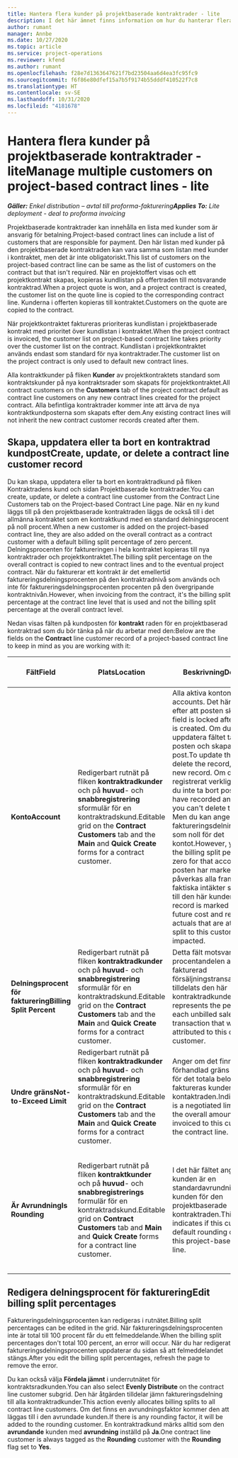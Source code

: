 ```yaml
---
title: Hantera flera kunder på projektbaserade kontraktrader - lite
description: I det här ämnet finns information om hur du hanterar flera kunder i projektbaserade kontraktrader.
author: rumant
manager: Annbe
ms.date: 10/27/2020
ms.topic: article
ms.service: project-operations
ms.reviewer: kfend
ms.author: rumant
ms.openlocfilehash: f28e7d1363647621f7bd23504aa6d4ea3fc95fc9
ms.sourcegitcommit: f6f86e80dfef15a7b5f9174b55dddf410522f7c8
ms.translationtype: HT
ms.contentlocale: sv-SE
ms.lasthandoff: 10/31/2020
ms.locfileid: "4181678"
---
```

# <a name="manage-multiple-customers-on-project-based-contract-lines---lite"></a><span data-ttu-id="2c2cf-103">Hantera flera kunder på projektbaserade kontraktrader - lite</span><span class="sxs-lookup"><span data-stu-id="2c2cf-103">Manage multiple customers on project-based contract lines - lite</span></span>

<span data-ttu-id="2c2cf-104">_**Gäller:** Enkel distribution – avtal till proforma-fakturering_</span><span class="sxs-lookup"><span data-stu-id="2c2cf-104">_**Applies To:** Lite deployment - deal to proforma invoicing_</span></span>

<span data-ttu-id="2c2cf-105">Projektbaserade kontraktrader kan innehålla en lista med kunder som är ansvarig för betalning.</span><span class="sxs-lookup"><span data-stu-id="2c2cf-105">Project-based contract lines can include a list of customers that are responsible for payment.</span></span> <span data-ttu-id="2c2cf-106">Den här listan med kunder på den projektbaserade kontraktraden kan vara samma som listan med kunder i kontraktet, men det är inte obligatoriskt.</span><span class="sxs-lookup"><span data-stu-id="2c2cf-106">This list of customers on the project-based contract line can be same as the list of customers on the contract but that isn't required.</span></span> <span data-ttu-id="2c2cf-107">När en projektoffert visas och ett projektkontrakt skapas, kopieras kundlistan på offertraden till motsvarande kontraktrad.</span><span class="sxs-lookup"><span data-stu-id="2c2cf-107">When a project quote is won, and a project contract is created, the customer list on the quote line is copied to the corresponding contract line.</span></span> <span data-ttu-id="2c2cf-108">Kunderna i offerten kopieras till kontraktet.</span><span class="sxs-lookup"><span data-stu-id="2c2cf-108">Customers on the quote are copied to the contract.</span></span>

<span data-ttu-id="2c2cf-109">När projektkontraktet faktureras prioriteras kundlistan i projektbaserade kontrakt med prioritet över kundlistan i kontraktet.</span><span class="sxs-lookup"><span data-stu-id="2c2cf-109">When the project contract is invoiced, the customer list on project-based contract line takes priority over the customer list on the contract.</span></span> <span data-ttu-id="2c2cf-110">Kundlistan i projektkontraktet används endast som standard för nya kontraktrader.</span><span class="sxs-lookup"><span data-stu-id="2c2cf-110">The customer list on the project contract is only used to default new contract lines.</span></span>

<span data-ttu-id="2c2cf-111">Alla kontraktkunder på fliken **Kunder** av projektkontraktets standard som kontraktskunder på nya kontraktsrader som skapats för projektkontraktet.</span><span class="sxs-lookup"><span data-stu-id="2c2cf-111">All contract customers on the **Customers** tab of the project contract default as contract line customers on any new contract lines created for the project contract.</span></span> <span data-ttu-id="2c2cf-112">Alla befintliga kontraktrader kommer inte att ärva de nya kontraktkundposterna som skapats efter dem.</span><span class="sxs-lookup"><span data-stu-id="2c2cf-112">Any existing contract lines will not inherit the new contract customer records created after them.</span></span>

## <a name="create-update-or-delete-a-contract-line-customer-record"></a><span data-ttu-id="2c2cf-113">Skapa, uppdatera eller ta bort en kontraktrad kundpost</span><span class="sxs-lookup"><span data-stu-id="2c2cf-113">Create, update, or delete a contract line customer record</span></span>

<span data-ttu-id="2c2cf-114">Du kan skapa, uppdatera eller ta bort en kontraktradkund på fliken Kontraktradens kund och sidan Projektbaserade kontraktrader.</span><span class="sxs-lookup"><span data-stu-id="2c2cf-114">You can create, update, or delete a contract line customer from the Contract Line Customers tab on the Project-based Contract Line page.</span></span> <span data-ttu-id="2c2cf-115">När en ny kund läggs till på den projektbaserade kontraktraden läggs de också till i det allmänna kontraktet som en kontraktkund med en standard delningsprocent på noll procent.</span><span class="sxs-lookup"><span data-stu-id="2c2cf-115">When a new customer is added on the project-based contract line, they are also added on the overall contract as a contract customer with a default billing split percentage of zero percent.</span></span> <span data-ttu-id="2c2cf-116">Delningsprocenten för faktureringen i hela kontraktet kopieras till nya kontraktrader och projektkontraktet.</span><span class="sxs-lookup"><span data-stu-id="2c2cf-116">The billing split percentage on the overall contract is copied to new contract lines and to the eventual project contract.</span></span> <span data-ttu-id="2c2cf-117">När du fakturerar ett kontrakt är det emellertid faktureringsdelningsprocenten på den kontraktradnivå som används och inte för faktureringsdelningsprocenten procenten på den övergripande kontraktnivån.</span><span class="sxs-lookup"><span data-stu-id="2c2cf-117">However, when invoicing from the contract, it's the billing split percentage at the contract line level that is used and not the billing split percentage at the overall contract level.</span></span>

<span data-ttu-id="2c2cf-118">Nedan visas fälten på kundposten för **kontrakt** raden för en projektbaserad kontraktrad som du bör tänka på när du arbetar med den:</span><span class="sxs-lookup"><span data-stu-id="2c2cf-118">Below are the fields on the **Contract** line customer record of a project-based contract line to keep in mind as you are working with it:</span></span>

| <span data-ttu-id="2c2cf-119">Fält</span><span class="sxs-lookup"><span data-stu-id="2c2cf-119">Field</span></span> | <span data-ttu-id="2c2cf-120">Plats</span><span class="sxs-lookup"><span data-stu-id="2c2cf-120">Location</span></span> | <span data-ttu-id="2c2cf-121">Beskrivning</span><span class="sxs-lookup"><span data-stu-id="2c2cf-121">Description</span></span> | <span data-ttu-id="2c2cf-122">Inverkan nedströms</span><span class="sxs-lookup"><span data-stu-id="2c2cf-122">Downstream impact</span></span> |
| --- | --- | --- | --- |
| <span data-ttu-id="2c2cf-123">**Konto**</span><span class="sxs-lookup"><span data-stu-id="2c2cf-123">**Account**</span></span> | <span data-ttu-id="2c2cf-124">Redigerbart rutnät på fliken **kontraktradkunder** och på **huvud**- och **snabbregistrering** sformulär för en kontraktradskund.</span><span class="sxs-lookup"><span data-stu-id="2c2cf-124">Editable grid on the **Contract Customers** tab and the **Main** and **Quick Create** forms for a contract customer.</span></span> | <span data-ttu-id="2c2cf-125">Alla aktiva konton.</span><span class="sxs-lookup"><span data-stu-id="2c2cf-125">All active accounts.</span></span> <span data-ttu-id="2c2cf-126">Det här fältet låses efter att posten skapas.</span><span class="sxs-lookup"><span data-stu-id="2c2cf-126">This field is locked after the record is created.</span></span> <span data-ttu-id="2c2cf-127">Om du vill uppdatera fältet tar du bort posten och skapar en ny post.</span><span class="sxs-lookup"><span data-stu-id="2c2cf-127">To update the field, delete the record, and create a new record.</span></span> <span data-ttu-id="2c2cf-128">Om du har registrerat verkliga värden kan du inte ta bort posten.</span><span class="sxs-lookup"><span data-stu-id="2c2cf-128">If you have recorded any actuals, you can't delete the record.</span></span> <span data-ttu-id="2c2cf-129">Men du kan ange en faktureringsdelningsprocenten som noll för det kontot.</span><span class="sxs-lookup"><span data-stu-id="2c2cf-129">However, you can mark the billing split percentage as zero for that account.</span></span> <span data-ttu-id="2c2cf-130">När posten har markerats som noll påverkas alla framtida och faktiska intäkter som hänförs till den här kunden.</span><span class="sxs-lookup"><span data-stu-id="2c2cf-130">When the record is marked as zero, any future cost and revenue actuals that are attributed or split to this customer are impacted.</span></span> | <span data-ttu-id="2c2cf-131">När du plockar ett konto från huvudkontolistan för att lägga till och spara dem läggs kontraktradkunden också till som en kontraktkund.</span><span class="sxs-lookup"><span data-stu-id="2c2cf-131">When you pick an account from the master list of accounts to add and save them, the contract line customer is also added as a contract customer.</span></span> <span data-ttu-id="2c2cf-132">Kontraktradkunder används när fakturor skapas.</span><span class="sxs-lookup"><span data-stu-id="2c2cf-132">Contract line customers are used when invoices are generated.</span></span> |
| <span data-ttu-id="2c2cf-133">**Delningsprocent för fakturering**</span><span class="sxs-lookup"><span data-stu-id="2c2cf-133">**Billing Split Percent**</span></span> | <span data-ttu-id="2c2cf-134">Redigerbart rutnät på fliken **kontraktradkunder** och på **huvud**- och **snabbregistrering** sformulär för en kontraktradskund.</span><span class="sxs-lookup"><span data-stu-id="2c2cf-134">Editable grid on the **Contract Customers** tab and the **Main** and **Quick Create** forms for a contract customer.</span></span> | <span data-ttu-id="2c2cf-135">Detta fält motsvarar procentandelen av varje fakturerad försäljningstransaktion som tilldelats den här kontraktradkunden.</span><span class="sxs-lookup"><span data-stu-id="2c2cf-135">This field represents the percentage of each unbilled sales transaction that will be attributed to this contract line customer.</span></span> | <span data-ttu-id="2c2cf-136">Kontraktradkunder och faktureringsdelningsprocent används när faktiska värden skapas efter godkännande och när fakturan har genererats.</span><span class="sxs-lookup"><span data-stu-id="2c2cf-136">Contract line customers and billing split percentages are used when actuals are created after approval and when the invoice is generated.</span></span> |
| <span data-ttu-id="2c2cf-137">**Undre gräns**</span><span class="sxs-lookup"><span data-stu-id="2c2cf-137">**Not-to-Exceed Limit**</span></span> | <span data-ttu-id="2c2cf-138">Redigerbart rutnät på fliken **kontraktradkunder** och på **huvud**- och **snabbregistrering** sformulär för en kontraktradskund.</span><span class="sxs-lookup"><span data-stu-id="2c2cf-138">Editable grid on the **Contract Customers** tab and the **Main** and **Quick Create** forms for a contract customer.</span></span> | <span data-ttu-id="2c2cf-139">Anger om det finns en förhandlad gräns eller ett tak för det totala belopp som ska faktureras kunden för kontaktraden.</span><span class="sxs-lookup"><span data-stu-id="2c2cf-139">Indicates if there is a negotiated limit or cap to the overall amount that will be invoiced to this customer for the contract line.</span></span> | <span data-ttu-id="2c2cf-140">Undre gränsen för kontraktradkunden används när faktiska värden skapas och fakturorna skapas.</span><span class="sxs-lookup"><span data-stu-id="2c2cf-140">The not-to-exceed limit for the contract line customer is used when actuals are created and the invoices are generated.</span></span> |
| <span data-ttu-id="2c2cf-141">**Är Avrundning**</span><span class="sxs-lookup"><span data-stu-id="2c2cf-141">**Is Rounding**</span></span> | <span data-ttu-id="2c2cf-142">Redigerbart rutnät på fliken **kontraktkunder** och på **huvud**- och **snabbregistrerings** formulär för en kontraktradskund.</span><span class="sxs-lookup"><span data-stu-id="2c2cf-142">Editable grid on **Contract Customers** tab and **Main** and **Quick Create** forms for a contract line customer.</span></span> | <span data-ttu-id="2c2cf-143">I det här fältet anges om kunden är en standardavrundning för kunden för den projektbaserade kontraktraden.</span><span class="sxs-lookup"><span data-stu-id="2c2cf-143">This field indicates if this customer is a default rounding customer for this project-based contract line.</span></span> | <span data-ttu-id="2c2cf-144">När du genererar ett faktiskt värde enligt faktureringsdelningsprocenten kan det finnas vissa avrundningsdifferenser.</span><span class="sxs-lookup"><span data-stu-id="2c2cf-144">When you generate an actual according to the billing split percentage, there may be some rounding differences.</span></span> <span data-ttu-id="2c2cf-145">Den här kunden avräknar avrundningsdifferenserna i det här fallet.</span><span class="sxs-lookup"><span data-stu-id="2c2cf-145">This customer is attributed the rounding differences in this case.</span></span> |

## <a name="edit-billing-split-percentages"></a><span data-ttu-id="2c2cf-146">Redigera delningsprocent för fakturering</span><span class="sxs-lookup"><span data-stu-id="2c2cf-146">Edit billing split percentages</span></span>

<span data-ttu-id="2c2cf-147">Faktureringsdelningsprocenten kan redigeras i rutnätet.</span><span class="sxs-lookup"><span data-stu-id="2c2cf-147">Billing split percentages can be edited in the grid.</span></span> <span data-ttu-id="2c2cf-148">När faktureringsdelningsprocenten inte är total till 100 procent får du ett felmeddelande.</span><span class="sxs-lookup"><span data-stu-id="2c2cf-148">When the billing split percentages don't total 100 percent, an error will occur.</span></span> <span data-ttu-id="2c2cf-149">När du har redigerat faktureringsdelningsprocenten uppdaterar du sidan så att felmeddelandet stängs.</span><span class="sxs-lookup"><span data-stu-id="2c2cf-149">After you edit the billing split percentages, refresh the page to remove the error.</span></span>

<span data-ttu-id="2c2cf-150">Du kan också välja **Fördela jämnt** i underrutnätet för kontraktsradkunden.</span><span class="sxs-lookup"><span data-stu-id="2c2cf-150">You can also select **Evenly Distribute** on the contract line customer subgrid.</span></span> <span data-ttu-id="2c2cf-151">Den här åtgärden tilldelar jämn faktureringsdelning till alla kontraktradkunder.</span><span class="sxs-lookup"><span data-stu-id="2c2cf-151">This action evenly allocates billing splits to all contract line customers.</span></span> <span data-ttu-id="2c2cf-152">Om det finns en avrundningsfaktor kommer den att läggas till i den avrundade kunden.</span><span class="sxs-lookup"><span data-stu-id="2c2cf-152">If there is any rounding factor, it will be added to the rounding customer.</span></span> <span data-ttu-id="2c2cf-153">En kontraktradkund märks alltid som den **avrundande** kunden med **avrundning** inställd på **Ja**.</span><span class="sxs-lookup"><span data-stu-id="2c2cf-153">One contract line customer is always tagged as the **Rounding** customer with the **Rounding** flag set to **Yes**.</span></span>
